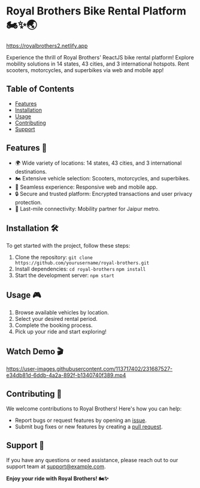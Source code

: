 # Royal Brothers Bike Rental Platform 🏍️✨🌏

https://royalbrothers2.netlify.app


Experience the thrill of Royal Brothers' ReactJS bike rental platform! Explore mobility solutions in 14 states, 43 cities, and 3 international hotspots. Rent scooters, motorcycles, and superbikes via web and mobile app!

## Table of Contents

- [Features](#features)
- [Installation](#installation)
- [Usage](#usage)
- [Contributing](#contributing)
- [Support](#support)

## Features 🚀


- 🌍 Wide variety of locations: 14 states, 43 cities, and 3 international destinations.
- 🏍️ Extensive vehicle selection: Scooters, motorcycles, and superbikes.
- 📱 Seamless experience: Responsive web and mobile app.
- 🔒 Secure and trusted platform: Encrypted transactions and user privacy protection.
- 🎯 Last-mile connectivity: Mobility partner for Jaipur metro.

## Installation 🛠️

To get started with the project, follow these steps:

1. Clone the repository:
```git clone https://github.com/yourusername/royal-brothers.git```
2. Install dependencies:
```cd royal-brothers```
```npm install```
3. Start the development server:
```npm start```


## Usage 🎮

1. Browse available vehicles by location.
2. Select your desired rental period.
3. Complete the booking process.
4. Pick up your ride and start exploring!

## Watch Demo 🎬

https://user-images.githubusercontent.com/113717402/231687527-e34db81d-6ddb-4a2a-892f-b1340740f389.mp4


## Contributing 🤝

We welcome contributions to Royal Brothers! Here's how you can help:

- Report bugs or request features by opening an [issue](https://github.com/saintlypioneer/RoyalBrothersReact/issues).
- Submit bug fixes or new features by creating a [pull request](https://github.com/saintlypioneer/RoyalBrothersReact/pulls).




## Support 🙌

If you have any questions or need assistance, please reach out to our support team at support@example.com.

**Enjoy your ride with Royal Brothers! 🏍️✨**
